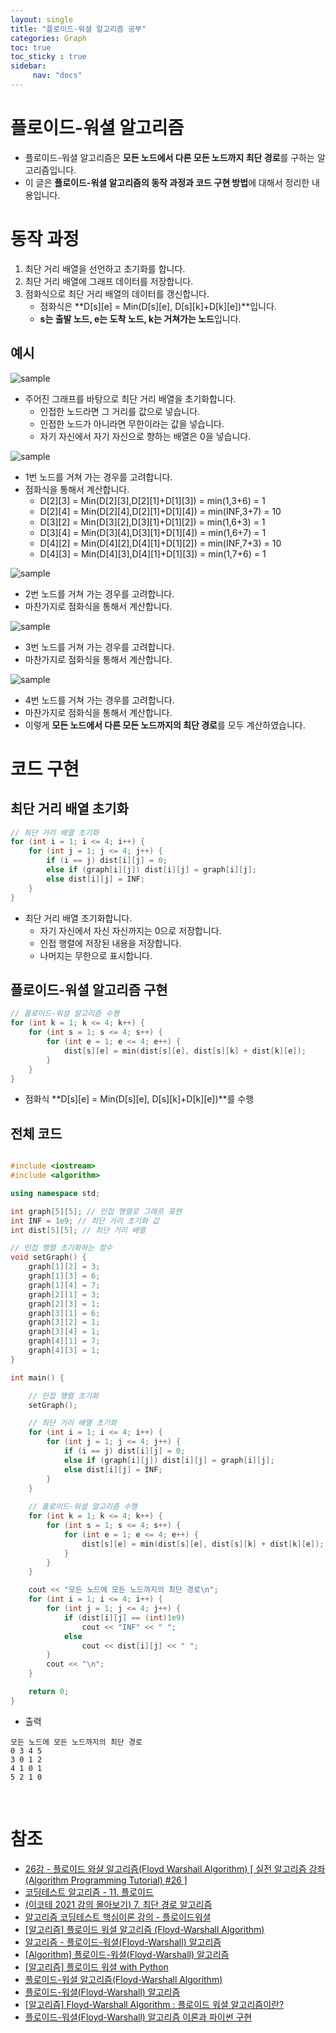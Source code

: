 ```yaml
---
layout: single
title: "플로이드-워셜 알고리즘 공부"
categories: Graph
toc: true
toc_sticky : true
sidebar:
     nav: "docs"
---
```


# 플로이드-워셜 알고리즘
- 플로이드-워셜 알고리즘은 **모든 노드에서 다른 모든 노드까지 최단 경로**를 구하는 알고리즘입니다.
- 이 글은 **플로이드-워셜 알고리즘의 동작 과정과 코드 구현 방법**에 대해서 정리한 내용입니다.


# 동작 과정
1. 최단 거리 배열을 선언하고 초기화를 합니다.
2. 최단 거리 배열에 그래프 데이터를 저장합니다.
3. 점화식으로 최단 거리 배열의 데이터를 갱신합니다.
    - 점화식은 **D[s][e] = Min(D[s][e], D[s][k]+D[k][e])**입니다.
    - **s는 출발 노드, e는 도착 노드, k는 거쳐가는 노드**입니다.

## 예시

![sample](\images\2025-10-22-Study_Floyd_warshall\0.png)
- 주어진 그래프를 바탕으로 최단 거리 배열을 초기화합니다.
    - 인접한 노드라면 그 거리를 값으로 넣습니다.
    - 인접한 노드가 아니라면 무한이라는 값을 넣습니다.
    - 자기 자신에서 자기 자신으로 향하는 배열은 0을 넣습니다.

![sample](\images\2025-10-22-Study_Floyd_warshall\1.png)
- 1번 노드를 거쳐 가는 경우를 고려합니다.
- 점화식을 통해서 계산합니다.
    - D[2][3] = Min(D[2][3],D[2][1]+D[1][3]) = min(1,3+6) = 1
    - D[2][4] = Min(D[2][4],D[2][1]+D[1][4]) = min(INF,3+7) = 10
    - D[3][2] = Min(D[3][2],D[3][1]+D[1][2]) = min(1,6+3) = 1
    - D[3][4] = Min(D[3][4],D[3][1]+D[1][4]) = min(1,6+7) = 1
    - D[4][2] = Min(D[4][2],D[4][1]+D[1][2]) = min(INF,7+3) = 10
    - D[4][3] = Min(D[4][3],D[4][1]+D[1][3]) = min(1,7+6) = 1

![sample](\images\2025-10-22-Study_Floyd_warshall\2.png)
- 2번 노드를 거쳐 가는 경우를 고려합니다.
- 마찬가지로 점화식을 통해서 계산합니다.

![sample](\images\2025-10-22-Study_Floyd_warshall\3.png)
- 3번 노드를 거쳐 가는 경우를 고려합니다.
- 마찬가지로 점화식을 통해서 계산합니다.

![sample](\images\2025-10-22-Study_Floyd_warshall\4.png)
- 4번 노드를 거쳐 가는 경우를 고려합니다.
- 마찬가지로 점화식을 통해서 계산합니다.
- 이렇게 **모든 노드에서 다른 모든 노드까지의 최단 경로**를 모두 계산하였습니다.


# 코드 구현
## 최단 거리 배열 초기화
~~~c++
// 최단 거리 배열 초기화
for (int i = 1; i <= 4; i++) {
	for (int j = 1; j <= 4; j++) {
		if (i == j) dist[i][j] = 0;
		else if (graph[i][j]) dist[i][j] = graph[i][j];
		else dist[i][j] = INF;
	}
}
~~~
- 최단 거리 배열 초기화합니다.
    - 자기 자신에서 자신 자신까지는 0으로 저장합니다.
    - 인접 행렬에 저장된 내용을 저장합니다.
    - 나머지는 무한으로 표시합니다.

## 플로이드-워셜 알고리즘 구현
~~~c++
// 플로이드-워셜 알고리즘 수행
for (int k = 1; k <= 4; k++) {
	for (int s = 1; s <= 4; s++) {
		for (int e = 1; e <= 4; e++) {
			dist[s][e] = min(dist[s][e], dist[s][k] + dist[k][e]);
		}
	}
}
~~~
- 점화식 **D[s][e] = Min(D[s][e], D[s][k]+D[k][e])**를 수행


## 전체 코드
~~~c++

#include <iostream>
#include <algorithm>

using namespace std;

int graph[5][5]; // 인접 행렬로 그래프 표현
int INF = 1e9; // 최단 거리 초기화 값
int dist[5][5]; // 최단 거리 배열

// 인접 행렬 초기화하는 함수
void setGraph() {
	graph[1][2] = 3;
	graph[1][3] = 6;
	graph[1][4] = 7;
	graph[2][1] = 3;
	graph[2][3] = 1;
	graph[3][1] = 6;
	graph[3][2] = 1;
	graph[3][4] = 1;
	graph[4][1] = 7;
	graph[4][3] = 1;
}

int main() {

	// 인접 행렬 초기화
	setGraph();

	// 최단 거리 배열 초기화
	for (int i = 1; i <= 4; i++) {
		for (int j = 1; j <= 4; j++) {
			if (i == j) dist[i][j] = 0;
			else if (graph[i][j]) dist[i][j] = graph[i][j];
			else dist[i][j] = INF;
		}
	}
	
	// 플로이드-워셜 알고리즘 수행
	for (int k = 1; k <= 4; k++) {
		for (int s = 1; s <= 4; s++) {
			for (int e = 1; e <= 4; e++) {
				dist[s][e] = min(dist[s][e], dist[s][k] + dist[k][e]);
			}
		}
	}

	cout << "모든 노드에 모든 노드까지의 최단 경로\n";
	for (int i = 1; i <= 4; i++) {
		for (int j = 1; j <= 4; j++) {
            if (dist[i][j] == (int)1e9)
				cout << "INF" << " ";
			else
				cout << dist[i][j] << " ";
		}
		cout << "\n";
	}

	return 0;
}
~~~
- 출력

~~~
모든 노드에 모든 노드까지의 최단 경로
0 3 4 5
3 0 1 2
4 1 0 1
5 2 1 0
~~~


<br>

# 참조
- [26강 - 플로이드 와샬 알고리즘(Floyd Warshall Algorithm) [ 실전 알고리즘 강좌(Algorithm Programming Tutorial) #26 ]](https://youtu.be/9574GHxCbKc?si=OY2r9EY4-kzkmWoI)
- [코딩테스트 알고리즘 - 11. 플로이드](https://youtu.be/H3HrTqKB0u8?si=dvM7_VVJAcyuTjtK)
- [(이코테 2021 강의 몰아보기) 7. 최단 경로 알고리즘](https://youtu.be/acqm9mM1P6o?si=wkzdp5Y_BwYCWJDS&t=2606)
- [알고리즘 코딩테스트 핵심이론 강의 - 플로이드워셜](https://youtu.be/ibYzw9XAzyc?si=_D6Z7vp8faSVN93n)
- [[알고리즘] 플로이드 워셜 알고리즘 (Floyd-Warshall Algorithm)](https://velog.io/@kimdukbae/%ED%94%8C%EB%A1%9C%EC%9D%B4%EB%93%9C-%EC%9B%8C%EC%85%9C-%EC%95%8C%EA%B3%A0%EB%A6%AC%EC%A6%98-Floyd-Warshall-Algorithm)
- [알고리즘 - 플로이드-워셜(Floyd-Warshall) 알고리즘](https://chanhuiseok.github.io/posts/algo-50/)
- [[Algorithm] 플로이드-워셜(Floyd-Warshall) 알고리즘](https://trillium.tistory.com/20)
- [[알고리즘] 플로이드 워셜 with Python](https://doing7.tistory.com/77)
- [플로이드-워셜 알고리즘(Floyd-Warshall Algorithm)](https://8iggy.tistory.com/154)
- [플로이드-워셜(Floyd-Warshall) 알고리즘](https://limecoding.tistory.com/224)
- [[알고리즘] Floyd-Warshall Algorithm : 플로이드 워셜 알고리즘이란?](https://olrlobt.tistory.com/43)
- [플로이드-워셜(Floyd-Warshall) 알고리즘 이론과 파이썬 구현](https://it-garden.tistory.com/247)


